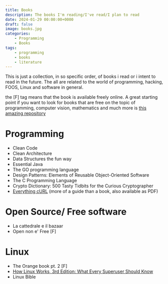 ```yaml
---
title: Books
description: The books I'm reading/I've read/I plan to read
date: 2024-01-29 00:00:00+0000
draft: false
image: books.jpg
categories:
    - Programming
    - Books
tags:
    - programming
    - books
    - literature
---
```


This is just a collection, in so specific order, of books i read or i intent to read in the future. The all are related to the world of programming, hacking, FOOS, Linux and software in general.

the [F] tag means that the book is available freely online. A great starting point if you want to look for books that are free on the topic of programming, computer vision, mathematics and much more is [this amazing repository](https://github.com/EbookFoundation/free-programming-books)

# Programming
- Clean Code 
- Clean Architecture
- Data Structures the fun way
- Essential Java
- The GO programming language
- Design Patterns: Elements of Reusable Object-Oriented Software
- The C Programming Language
- Crypto Dictionary: 500 Tasty Tidbits for the Curious Cryptographer
- [Everything cURL](https://everything.curl.dev/) (more of a guide than a book, also available as PDF)
# Open Source/ Free software
- La cattedrale e il bazaar
- Open non e' Free [F]

# Linux
- The Orange book pt. 2 [F]
- [How Linux Works, 3rd Edition: What Every Superuser Should Know](https://nostarch.com/howlinuxworks3)
- Linux Bible

